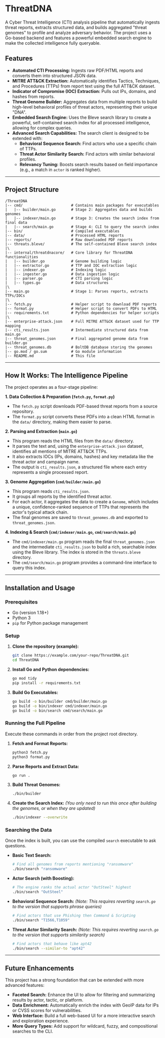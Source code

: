 
# ThreatDNA

A Cyber Threat Intelligence (CTI) analysis pipeline that automatically ingests threat reports, extracts structured data, and builds aggregated "threat genomes" to profile and analyze adversary behavior. The project uses a Go-based backend and features a powerful embedded search engine to make the collected intelligence fully queryable.

## Features

*   **Automated CTI Processing:** Ingests raw PDF/HTML reports and converts them into structured JSON data.
*   **MITRE ATT&CK Extraction:** Automatically identifies Tactics, Techniques, and Procedures (TTPs) from report text using the full ATT&CK dataset.
*   **Indicator of Compromise (IOC) Extraction:** Pulls out IPs, domains, and hashes from reports.
*   **Threat Genome Builder:** Aggregates data from multiple reports to build high-level behavioral profiles of threat actors, representing their unique "DNA".
*   **Embedded Search Engine:** Uses the Bleve search library to create a powerful, self-contained search index for all processed intelligence, allowing for complex queries.
*   **Advanced Search Capabilities:** The search client is designed to be extended with:
    *   **Behavioral Sequence Search:** Find actors who use a specific chain of TTPs.
    *   **Threat Actor Similarity Search:** Find actors with similar behavioral profiles.
    *   **Relevancy Tuning:** Boosts search results based on field importance (e.g., a match in `actor` is ranked higher).

---

## Project Structure

```
/ThreatDNA
|-- cmd/                      # Contains main packages for executables
|   |-- builder/main.go       # Stage 2: Aggregates data and builds genomes
|   |-- indexer/main.go       # Stage 3: Creates the search index from final data
|   |-- search/main.go        # Stage 4: CLI to query the search index
|-- bin/                      # Compiled executables
|-- data/                     # Processed HTML reports
|-- reports/                  # Raw downloaded PDF reports
|-- threats.bleve/            # The self-contained Bleve search index
|\
|-- internal/threatdnacore/   # Core library for ThreatDNA functionalities
|   |-- builder.go            # Genome building logic
|   |-- extractor.go          # TTP and IOC extraction logic
|   |-- indexer.go            # Indexing logic
|   |-- ingester.go           # Data ingestion logic
|   |-- parser.go             # CTI parsing logic
|   |-- types.go              # Data structures
|\
|-- main.go                   # Stage 1: Parses reports, extracts TTPs/IOCs
|\
|-- fetch.py                  # Helper script to download PDF reports
|-- format.py                 # Helper script to convert PDFs to HTML
|-- requirements.txt          # Python dependencies for helper scripts
|\
|-- enterprise-attack.json    # Full MITRE ATT&CK dataset used for TTP mapping
|-- cti_results.json          # Intermediate structured data from main.go
|-- threat_genomes.json       # Final aggregated genome data from builder.go
|-- threat_genomes.db         # BoltDB database storing the genomes
|-- go.mod / go.sum           # Go module information
|-- README.md                 # This file
```

---

## How It Works: The Intelligence Pipeline

The project operates as a four-stage pipeline:

**1. Data Collection & Preparation (`fetch.py`, `format.py`)**
*   The `fetch.py` script downloads PDF-based threat reports from a source repository.
*   The `format.py` script converts these PDFs into a clean HTML format in the `data/` directory, making them easier to parse.

**2. Parsing and Extraction (`main.go`)**
*   This program reads the HTML files from the `data/` directory.
*   It parses the text and, using the `enterprise-attack.json` dataset, identifies all mentions of MITRE ATT&CK TTPs.
*   It also extracts IOCs (IPs, domains, hashes) and key metadata like the threat actor and campaign name.
*   The output is `cti_results.json`, a structured file where each entry represents a single processed report.

**3. Genome Aggregation (`cmd/builder/main.go`)**
*   This program reads `cti_results.json`.
*   It groups all reports by the identified threat actor.
*   For each actor, it aggregates the data to create a `Genome`, which includes a unique, confidence-ranked sequence of TTPs that represents the actor's typical attack chain.
*   The final genomes are saved to `threat_genomes.db` and exported to `threat_genomes.json`.

**4. Indexing & Search (`cmd/indexer/main.go`, `cmd/search/main.go`)**
*   The `cmd/indexer/main.go` program reads the final `threat_genomes.json` and the intermediate `cti_results.json` to build a rich, searchable index using the Bleve library. The index is stored in the `threats.bleve` directory.
*   The `cmd/search/main.go` program provides a command-line interface to query this index.

---

## Installation and Usage

### Prerequisites

*   Go (version 1.18+)
*   Python 3
*   `pip` for Python package management

### Setup

1.  **Clone the repository (example):**
    ```bash
    git clone https://example.com/your-repo/ThreatDNA.git
    cd ThreatDNA
    ```

2.  **Install Go and Python dependencies:**
    ```bash
    go mod tidy
    pip install -r requirements.txt
    ```

3.  **Build Go Executables:**
    ```bash
    go build -o bin/builder cmd/builder/main.go
    go build -o bin/indexer cmd/indexer/main.go
    go build -o bin/search cmd/search/main.go
    ```

### Running the Full Pipeline

Execute these commands in order from the project root directory.

1.  **Fetch and Format Reports:**
    ```bash
    python3 fetch.py
    python3 format.py
    ```

2.  **Parse Reports and Extract Data:**
    ```bash
    go run .
    ```

3.  **Build Threat Genomes:**
    ```bash
    ./bin/builder
    ```

4.  **Create the Search Index:**
    *(You only need to run this once after building the genomes, or when they are updated)*
    ```bash
    ./bin/indexer --overwrite
    ```

### Searching the Data

Once the index is built, you can use the compiled `search` executable to ask questions.

*   **Basic Text Search:**
    ```bash
    # Find all genomes from reports mentioning "ransomware"
    ./bin/search "ransomware"
    ```

*   **Actor Search (with Boosting):**
    ```bash
    # The engine ranks the actual actor "OutSteel" highest
    ./bin/search "OutSteel"
    ```

*   **Behavioral Sequence Search:**
    *(Note: This requires reverting `search.go` to the version that supports phrase queries)*
    ```bash
    # Find actors that use Phishing then Command & Scripting
    ./bin/search "T1566,T1059"
    ```

*   **Threat Actor Similarity Search:**
    *(Note: This requires reverting `search.go` to the version that supports similarity search)*
    ```bash
    # Find actors that behave like apt42
    ./bin/search --similar-to "apt42"
    ```

---

## Future Enhancements

This project has a strong foundation that can be extended with more advanced features:

*   **Faceted Search:** Enhance the UI to allow for filtering and summarizing results by actor, tactic, or platform.
*   **Data Enrichment:** Automatically enrich the index with GeoIP data for IPs or CVSS scores for vulnerabilities.
*   **Web Interface:** Build a full web-based UI for a more interactive search and exploration experience.
*   **More Query Types:** Add support for wildcard, fuzzy, and compositional searches to the CLI.
